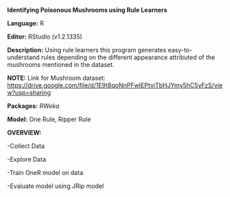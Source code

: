 **Identifying Poisonous Mushrooms using Rule Learners**

**Language:** R

**Editor:** RStudio (v1.2.1335)

**Description:** Using rule learners this program generates easy-to-understand rules depending on the different appearance 
attributed of the mushrooms mentioned in the dataset.

**NOTE:** 
Link for Mushroom dataset: https://drive.google.com/file/d/1E9t8qoNnPFwIEPtviTbHJYmy5hC5yFzS/view?usp=sharing

**Packages:** *RWeka*

**Model:** One Rule, Ripper Rule

**OVERVIEW:**

-Collect Data

-Explore Data

-Train OneR model on data

-Evaluate model using JRip model
